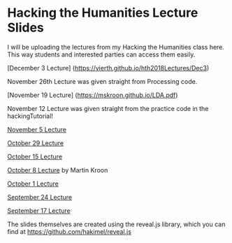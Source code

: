 # Hacking the Humanities Lecture Slides
I will be uploading the lectures from my Hacking the Humanities class here. This way students and interested parties can access them easily.

[December 3 Lecture]
(https://vierth.github.io/hth2018Lectures/Dec3)

November 26th Lecture was given straight from Processing code.

[November 19 Lecture]
(https://mskroon.github.io/LDA.pdf)

November 12 Lecture was given straight from the practice code in the hackingTutorial!

[November 5 Lecture](https://vierth.github.io/hth2018Lectures/Nov5)

[October 29 Lecture](https://vierth.github.io/hth2018Lectures/Oct29)

[October 15 Lecture](https://vierth.github.io/hth2018Lectures/Oct15)

[October 8 Lecture](https://mskroon.github.io/hth_regex_081018.pdf) by Martin Kroon

[October 1 Lecture](https://vierth.github.io/hth2018Lectures/Oct1)

[September 24 Lecture](https://vierth.github.io/hth2018Lectures/Sept24)

[September 17 Lecture](https://vierth.github.io/hth2018Lectures/Sept17)

The slides themselves are created using the reveal.js library, which you can find at https://github.com/hakimel/reveal.js